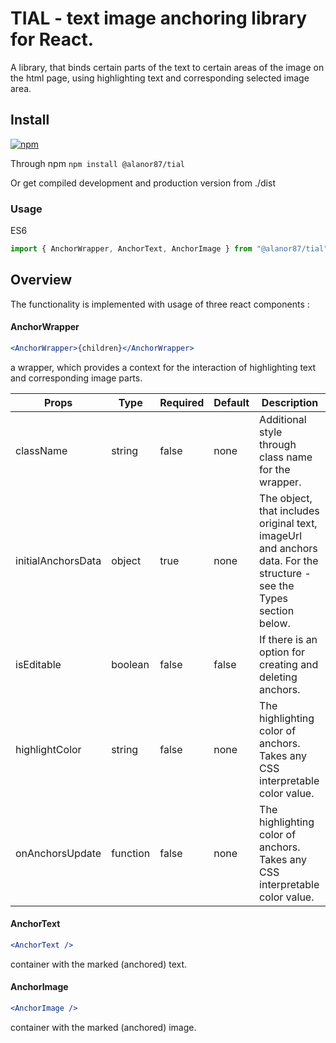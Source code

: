 # TIAL - text image anchoring library for React.

A library, that binds certain parts of the text to certain areas of the image on the html page, using highlighting text and corresponding selected image area.

## Install

[![npm](https://img.shields.io/npm/dm/react-number-format.svg)](https://www.npmjs.com/package/tial)

Through npm
`npm install @alanor87/tial`

Or get compiled development and production version from ./dist

### Usage

ES6

```js
import { AnchorWrapper, AnchorText, AnchorImage } from "@alanor87/tial";
```

## Overview

The functionality is implemented with usage of three react components :

#### AnchorWrapper
```jsx 
<AnchorWrapper>{children}</AnchorWrapper> 
``` 
a wrapper, which provides a context for the interaction of highlighting text and corresponding image parts.


| Props         |         Type  |     Required  |      Default  |  Description   |
| ------------- | ------------- | ------------- | ------------- | ------------- |
| className     |    string     |     false     |     none      | Additional style through class name for the wrapper.  |
| initialAnchorsData |   object |     true      |     none      | The object, that includes original text, imageUrl and anchors data. For the structure  - see the Types section below.|
| isEditable     |    boolean   |     false     |     false     | If there is an option for creating and deleting anchors. |
| highlightColor |    string    |     false     |     none      | The highlighting color of anchors. Takes any CSS interpretable color value.|
| onAnchorsUpdate |    function |     false     |     none      | The highlighting color of anchors. Takes any CSS interpretable color value.|
 

#### AnchorText
```jsx 
<AnchorText />
``` 
container with the marked (anchored) text.


#### AnchorImage
```jsx 
<AnchorImage />
``` 
container with the marked (anchored) image.


